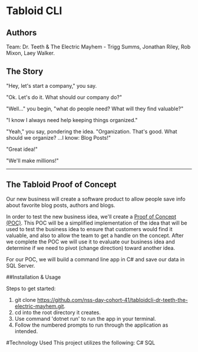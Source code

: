 # Tabloid CLI

## Authors

Team: Dr. Teeth & The Electric Mayhem - Trigg Summs, Jonathan Riley, Rob Mixon, Laey Walker.

## The Story

"Hey, let's start a company," you say.

"Ok. Let's do it. What should our company do?"

"Well..." you begin, "what do people need? What will they find valuable?"

"I know I always need help keeping things organized."

"Yeah," you say, pondering the idea. "Organization. That's good. What should we organize? ...I know: Blog Posts!"

"Great idea!"

"We'll make millions!"

---

## The Tabloid Proof of Concept

Our new business will create a software product to allow people save info about favorite blog posts, authors and blogs.

In order to test the new business idea, we'll create a [Proof of Concept (POC)](https://en.wikipedia.org/wiki/Proof_of_concept#Software_development). This POC will be a simplified implementation of the idea that will be used to test the business idea to ensure that customers would find it valuable, and also to allow the team to get a handle on the concept. After we complete the POC we will use it to evaluate our business idea and determine if we need to pivot (change direction) toward another idea.

For our POC, we will build a command line app in C# and save our data in SQL Server.


##Installation & Usage

Steps to get started:

1. git clone https://github.com/nss-day-cohort-41/tabloidcli-dr-teeth-the-electric-mayhem.git.
2. cd into the root directory it creates.
3. Use command 'dotnet run' to run the app in your terminal. 
4. Follow the numbered prompts to run through the application as intended. 

#Technology Used
This project utilizes the following: 
  C#
  SQL
  

